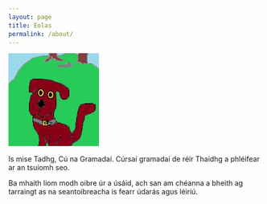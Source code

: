 ```yaml
---
layout: page
title: Eolas
permalink: /about/
---
```


![pic](assets/img/tadhg.jpg)

Is mise Tadhg, Cú na Gramadaí.  Cúrsaí gramadaí de réir Thaidhg
a phléifear ar an tsuíomh seo.

Ba mhaith liom modh oibre úr a úsáid, ach san am chéanna
a bheith ag tarraingt as na seantoibreacha is fearr údarás
agus léiriú.

